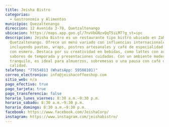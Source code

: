 ```yaml
---
title: Jeisha Bistro
categorias:
  - Gastronomía y Alimentos
municipio: Quezaltenango
direccion: 12 Avenida 3-70, Quetzaltenango
ubicacion: https://maps.app.goo.gl/7nvVbGNzxQqT5iLM7?g_st=ipc
descripcion: Jeisha Bistro es un restaurante tipo bistró ubicado en Zahra Plaza,
  Quetzaltenango. Ofrece un menú variado con influencias internacionales,
  incluyendo pastas, wraps, postres artesanales y café de especialidad preparado
  con esmero. Destaca por su creatividad en bebidas, como lattes con arte,
  sabores de temporada y presentaciones cuidadas. Con un ambiente moderno y
  tranquilo, es ideal para almuerzos, sobremesas o una pausa con café de
  calidad.
telefono: "77654813 (WhatsApp: 59508101)"
correo_electronico: info@jeishacoffeeshop.com
sitio_web: n/a
pago_efectivo: true
pago_tarjeta: true
pago_transferencia: false
horario_lunes_viernes: 8:30 a.m.–9:30 p.m.
horario_sabado: 8:30 a.m.–9:30 p.m.
horario_domingo: 8:30 a.m.–9:30 p.m.
facebook: https://www.facebook.com/JeishaCorp/
instagram: https://www.instagram.com/jeishabistro/
---
```

